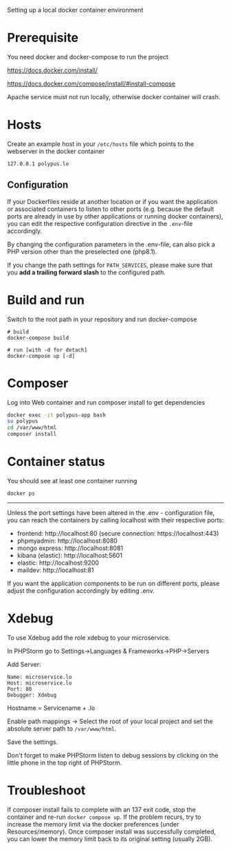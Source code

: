 Setting up a local docker container environment

# Prerequisite
You need docker and docker-compose to run the project

https://docs.docker.com/install/

https://docs.docker.com/compose/install/#install-compose

Apache service must not run locally, otherwise docker container will crash.

# Hosts
Create an example host in your `/etc/hosts` file which points to the webserver in the docker container

`127.0.0.1 polypus.lo`

## Configuration
If your Dockerfiles reside at another location or if you want the application or associated containers to listen 
to other ports (e.g. because the default ports are already in use by other applications or running docker containers),
you can edit the respective configuration directive in the `.env`-file accordingly.

By changing the configuration parameters in the .env-file, can also pick a PHP version other than the preselected 
one (php8.1). 

If you change the path settings for `PATH_SERVICES`, please make sure that you 
**add a trailing forward slash** to the configured path. 

# Build and run
Switch to the root path in your repository and run docker-compose

```
# build
docker-compose build

# run [with -d for detach]
docker-compose up [-d]
```

# Composer
Log into Web container and run composer install to get dependencies

```bash
docker exec -it polypus-app bash
su polypus
cd /var/www/html
composer install
```

# Container status
You should see at least one container running

`docker ps` 

---

Unless the port settings have been altered in the .env - configuration file, you can reach the containers by calling localhost with their respective ports:

* frontend: http://localhost:80 (secure connection: https://localhost:443)
* phpmyadmin: http://localhost:8080
* mongo express: http://localhost:8081
* kibana (elastic): http://localhost:5601
* elastic: http://localhost:9200
* maildev: http://localhost:81

If you want the application components to be run on different ports, please adjust the configuration accordingly by editing .env.

# Xdebug
To use Xdebug add the role xdebug to your microservice.

In PHPStorm go to Settings->Languages & Frameworks->PHP->Servers

Add Server:
```
Name: microservice.lo
Host: microservice.lo
Port: 80
Debugger: Xdebug
```
Hostname = Servicename + .lo

Enable path mappings -> Select the root of your local project and set the absolute server path to `/var/www/html`.

Save the settings.

Don't forget to make PHPStorm listen to debug sessions by clicking on the little phone in the top right of PHPStorm. 

# Troubleshoot
If composer install fails to complete with an 137 exit code, stop the container and re-run ``docker compose up``. If the
problem recurs, try to increase the memory limit via the docker preferences (under Resources/memory). Once composer install was successfully completed, you can lower the memory limit back to its original
setting (usually 2GB).
